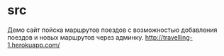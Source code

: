 # src
Демо сайт пойска маршрутов поездов с возможностью добавления поездов и новых маршрутов через админку.
http://travelling-1.herokuapp.com/
